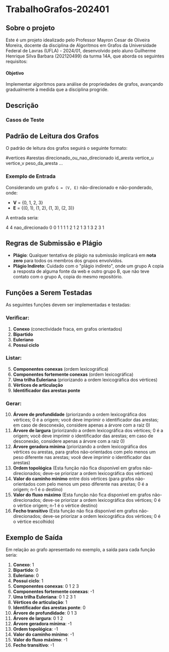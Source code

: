 # TrabalhoGrafos-202401

## Sobre o projeto 
Este é um projeto idealizado pelo Professor Mayron Cesar de Oliveira Moreira, docente da disciplina de Algoritmos em Grafos da Universidade Federal de Lavras (UFLA) - 2024/01, desenvolvido pelo aluno Guilherme Henrique Silva Barbara (202120499) da turma 14A, que aborda os seguintes requisitos:

#### Objetivo

Implementar algoritmos para análise de propriedades de grafos, avançando gradualmente à medida que a disciplina progride.

## Descrição

### Casos de Teste

## Padrão de Leitura dos Grafos

O padrão de leitura dos grafos seguirá o seguinte formato:

#vertices #arestas
direcionado_ou_nao_direcionado
id_aresta vertice_u vertice_v peso_da_aresta
...


### Exemplo de Entrada

Considerando um grafo `G = (V, E)` não-direcionado e não-ponderado, onde:
- **V** = {0, 1, 2, 3}
- **E** = {(0, 1), (1, 2), (1, 3), (2, 3)}

A entrada seria:

4 4
nao_direcionado
0 0 1 1
1 1 2 1
2 1 3 1
3 2 3 1


## Regras de Submissão e Plágio

- **Plágio**: Qualquer tentativa de plágio na submissão implicará em **nota zero** para todos os membros dos grupos envolvidos.
- **Plágio Indireto**: Cuidado com o "plágio indireto", onde um grupo A copia a resposta de alguma fonte da web e outro grupo B, que não teve contato com o grupo A, copia do mesmo repositório.

## Funções a Serem Testadas

As seguintes funções devem ser implementadas e testadas:

### Verificar:

1. **Conexo** (conectividade fraca, em grafos orientados)
2. **Bipartido**
3. **Euleriano**
4. **Possui ciclo**

### Listar:

5. **Componentes conexas** (ordem lexicográfica)
6. **Componentes fortemente conexas** (ordem lexicográfica)
7. **Uma trilha Euleriana** (priorizando a ordem lexicográfica dos vértices)
8. **Vértices de articulação**
9. **Identificador das arestas ponte**

### Gerar:

10. **Árvore de profundidade** (priorizando a ordem lexicográfica dos vértices; 0 é a origem; você deve imprimir o identificador das arestas; em caso de desconexão, considere apenas a árvore com a raiz 0)
11. **Árvore de largura** (priorizando a ordem lexicográfica dos vértices; 0 é a origem; você deve imprimir o identificador das arestas; em caso de desconexão, considere apenas a árvore com a raiz 0)
12. **Árvore geradora mínima** (priorizando a ordem lexicográfica dos vértices ou arestas, para grafos não-orientados com pelo menos um peso diferente nas arestas; você deve imprimir o identificador das arestas)
13. **Ordem topológica** (Esta função não fica disponível em grafos não-direcionados; deve-se priorizar a ordem lexicográfica dos vértices)
14. **Valor do caminho mínimo** entre dois vértices (para grafos não-orientados com pelo menos um peso diferente nas arestas; 0 é a origem; n-1 é o destino)
15. **Valor do fluxo máximo** (Esta função não fica disponível em grafos não-direcionados; deve-se priorizar a ordem lexicográfica dos vértices; 0 é o vértice origem; n-1 é o vértice destino)
16. **Fecho transitivo** (Esta função não fica disponível em grafos não-direcionados; deve-se priorizar a ordem lexicográfica dos vértices; 0 é o vértice escolhido)

## Exemplo de Saída

Em relação ao grafo apresentado no exemplo, a saída para cada função seria:

1. **Conexo**: 1
2. **Bipartido**: 0
3. **Euleriano**: 0
4. **Possui ciclo**: 1
5. **Componentes conexas**: 0 1 2 3
6. **Componentes fortemente conexas**: -1
7. **Uma trilha Euleriana**: 0 1 2 3 1
8. **Vértices de articulação**: 1
9. **Identificador das arestas ponte**: 0
10. **Árvore de profundidade**: 0 1 3
11. **Árvore de largura**: 0 1 2
12. **Árvore geradora mínima**: -1
13. **Ordem topológica**: -1
14. **Valor do caminho mínimo**: -1
15. **Valor do fluxo máximo**: -1
16. **Fecho transitivo**: -1

